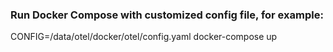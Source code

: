 ### Run Docker Compose with customized config file, for example:
 CONFIG=/data/otel/docker/otel/config.yaml docker-compose up
